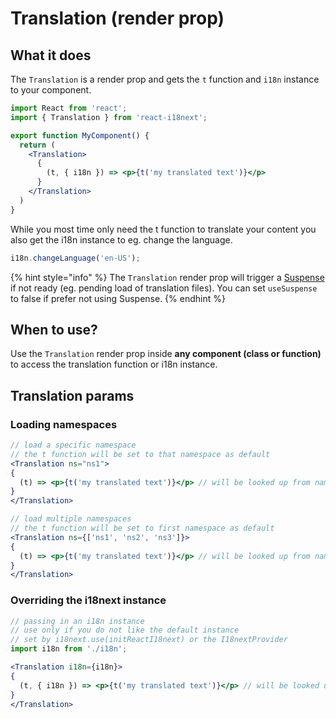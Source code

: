 # Translation \(render prop\)

## What it does <a id="what-it-does"></a>

The `Translation` is a render prop and gets the `t` function and `i18n` instance to your component.

```jsx
import React from 'react';
import { Translation } from 'react-i18next';

export function MyComponent() {
  return (
    <Translation>
      {
        (t, { i18n }) => <p>{t('my translated text')}</p>
      }
    </Translation>
  )
}
```

While you most time only need the t function to translate your content you also get the i18n instance to eg. change the language.

```javascript
i18n.changeLanguage('en-US');
```

{% hint style="info" %}
The `Translation` render prop will trigger a [Suspense](https://reactjs.org/docs/code-splitting.html#suspense) if not ready \(eg. pending load of translation files\). You can set `useSuspense` to false if prefer not using Suspense.
{% endhint %}

## When to use?

Use the `Translation` render prop inside **any component \(class or function\)** to access the translation function or i18n instance. 

## Translation params

### Loading namespaces

```jsx
// load a specific namespace
// the t function will be set to that namespace as default
<Translation ns="ns1">
{
  (t) => <p>{t('my translated text')}</p> // will be looked up from namespace ns1
}
</Translation>

// load multiple namespaces
// the t function will be set to first namespace as default
<Translation ns={['ns1', 'ns2', 'ns3']}>
{
  (t) => <p>{t('my translated text')}</p> // will be looked up from namespace ns1
}
</Translation>
```

### Overriding the i18next instance

```jsx
// passing in an i18n instance
// use only if you do not like the default instance
// set by i18next.use(initReactI18next) or the I18nextProvider
import i18n from './i18n';

<Translation i18n={i18n}>
{
  (t, { i18n }) => <p>{t('my translated text')}</p> // will be looked up from namespace ns1
}
</Translation>
```



